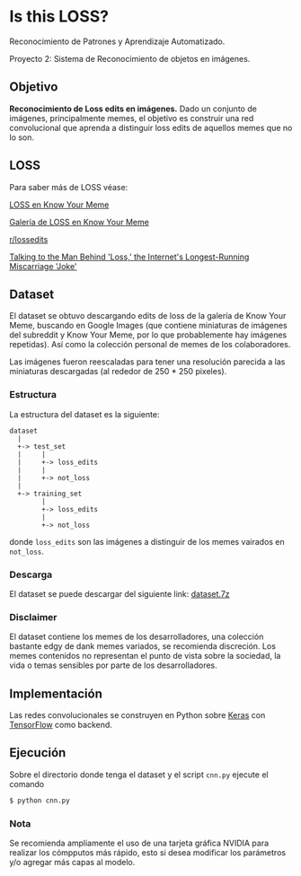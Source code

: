 # Is this LOSS?

Reconocimiento de Patrones y Aprendizaje Automatizado.

Proyecto 2: Sistema de Reconocimiento de objetos en imágenes.

## Objetivo

**Reconocimiento de Loss edits en imágenes.** Dado un conjunto de imágenes, principalmente memes, el objetivo es construir una red convolucional que aprenda a distinguir loss edits de aquellos memes que no lo son.

## LOSS

Para saber más de LOSS véase:

[LOSS en Know Your Meme](http://knowyourmeme.com/news/heres-to-loss-the-internets-greatest-meme "Here's to Loss, the Internet's Greatest Meme")

[Galería de LOSS en Know Your Meme](http://knowyourmeme.com/memes/loss/photos "Loss: Image Gallery")

[r/lossedits](https://www.reddit.com/r/lossedits/ "Loss Edits")

[Talking to the Man Behind 'Loss,' the Internet's Longest-Running Miscarriage 'Joke'](http://nymag.com/selectall/2015/11/longest-running-miscarriage-meme-on-the-web.html)

## Dataset

El dataset se obtuvo descargando edits de loss de la galería de Know Your Meme, buscando en Google Images (que contiene miniaturas de imágenes del subreddit y Know Your Meme, por lo que probablemente hay imágenes repetidas). Así como la colección personal de memes de los colaboradores.

Las imágenes fueron reescaladas para tener una resolución parecida a las miniaturas descargadas (al rededor de 250 * 250 pixeles).

### Estructura

La estructura del dataset es la siguiente:

```
dataset
  |
  +-> test_set
  |     |
  |     +-> loss_edits
  |     |
  |     +-> not_loss
  |
  +-> training_set
        |
        +-> loss_edits
        |
        +-> not_loss
```

donde `loss_edits` son las imágenes a distinguir de los memes vairados en `not_loss`.

### Descarga

El dataset se puede descargar del siguiente link: [dataset.7z](https://drive.google.com/file/d/1CztpddBSFyG22YZojRtke98S4OcHD9S7/view?usp=sharing "dataset.7z")

### Disclaimer

El dataset contiene los memes de los desarrolladores, una colección bastante edgy de dank memes variados, se recomienda discreción. Los memes contenidos no representan el punto de vista sobre la sociedad, la vida o temas sensibles por parte de los desarrolladores.

## Implementación

Las redes convolucionales se construyen en Python sobre [Keras](https://keras.io "Keras Documentation") con [TensorFlow](https://www.tensorflow.org/ "TensorFlow") como backend.

## Ejecución

Sobre el directorio donde tenga el dataset y el script `cnn.py` ejecute el comando

```bash
$ python cnn.py
```

### Nota

Se recomienda ampliamente el uso de una tarjeta gráfica NVIDIA para realizar los cómpputos más rápido, esto si desea modificar los parámetros y/o agregar más capas al modelo.

